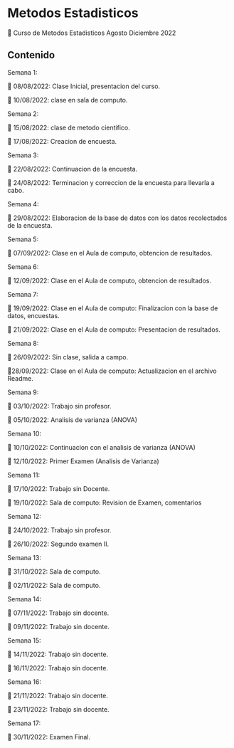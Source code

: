 # Metodos Estadisticos

👋 Curso de Metodos Estadisticos Agosto Diciembre 2022

## Contenido

Semana 1:

🌱 08/08/2022: Clase Inicial, presentacion del curso.

🌱 10/08/2022: clase en sala de computo.

Semana 2:

🌱 15/08/2022: clase de metodo cientifico.

🌱 17/08/2022: Creacion de encuesta.

Semana 3:

🌱 22/08/2022: Continuacion de la encuesta.

🌱 24/08/2022: Terminacion y correccion de la encuesta para llevarla a cabo.

Semana 4:

🌱 29/08/2022: Elaboracion de la base de datos con los datos recolectados de la encuesta.

Semana 5:

🌱 07/09/2022: Clase en el Aula de computo, obtencion de resultados.

Semana 6:

🌱 12/09/2022: Clase en el Aula de computo, obtencion de resultados.

Semana 7:

🌱 19/09/2022: Clase en el Aula de computo: Finalizacion con la base de datos, encuestas.

🌱 21/09/2022: Clase en el Aula de computo: Presentacion de resultados.

Semana 8:

🌱 26/09/2022: Sin clase, salida a campo.

🌱28/09/2022: Clase en el Aula de computo: Actualizacion en el archivo Readme.

Semana 9:

🌱 03/10/2022: Trabajo sin profesor.

🌱 05/10/2022: Analisis de varianza (ANOVA)

Semana 10:

🌱 10/10/2022: Continuacion con el analisis de varianza (ANOVA)

🌱 12/10/2022: Primer Examen (Analisis de Varianza)

Semana 11:

🌱 17/10/2022: Trabajo sin Docente.

🌱 19/10/2022: Sala de computo: Revision de Examen, comentarios

Semana 12:

🌱 24/10/2022: Trabajo sin profesor.

🌱 26/10/2022: Segundo examen II.

Semana 13:

🌱 31/10/2022: Sala de computo.

🌱 02/11/2022: Sala de computo.

Semana 14:

🌱 07/11/2022: Trabajo sin docente.

🌱 09/11/2022: Trabajo sin docente.

Semana 15:

🌱 14/11/2022: Trabajo sin docente.

🌱 16/11/2022: Trabajo sin docente.

Semana 16:

🌱 21/11/2022: Trabajo sin docente.

🌱 23/11/2022: Trabajo sin docente.

Semana 17:

🌱 30/11/2022: Examen Final.
